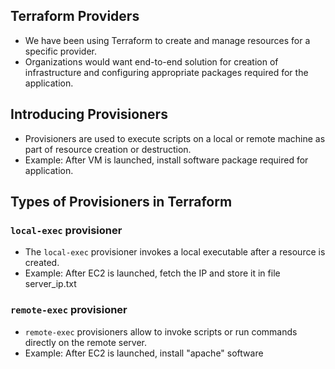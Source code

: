## Terraform Providers
- We have been using Terraform to create and manage resources for a specific provider.
- Organizations would want end-to-end solution for creation of infrastructure and configuring appropriate packages required for the application.

## Introducing Provisioners
- Provisioners are used to execute scripts on a local or remote machine as part of resource creation or destruction.
- Example: After VM is launched, install software package required for application.

## Types of Provisioners in Terraform
### `local-exec` provisioner
- The `local-exec` provisioner invokes a local executable after a resource is created.
- Example: After EC2 is launched, fetch the IP and store it in file server_ip.txt

### `remote-exec` provisioner
- `remote-exec` provisioners allow to invoke scripts or run commands directly on the remote server.
- Example: After EC2 is launched, install "apache" software